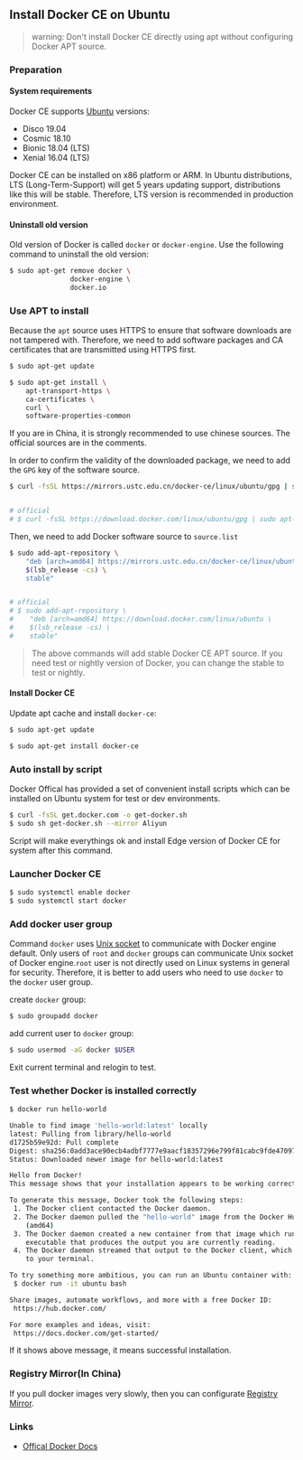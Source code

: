 ## Install Docker CE on Ubuntu

>warning: Don't install Docker CE directly using apt without configuring Docker APT source.

### Preparation

#### System requirements

Docker CE supports [Ubuntu](https://www.ubuntu.com/server) versions:

* Disco 19.04
* Cosmic 18.10
* Bionic 18.04 (LTS)
* Xenial 16.04 (LTS)

Docker CE can be installed on x86 platform or ARM. In Ubuntu distributions, LTS (Long-Term-Support) will get 5 years updating support, distributions like this will be stable. Therefore, LTS version is recommended in production environment.

#### Uninstall old version

Old version of Docker is called `docker` or `docker-engine`. Use the following command to uninstall the old version:

```bash
$ sudo apt-get remove docker \
               docker-engine \
               docker.io
```

### Use APT to install

Because the `apt` source uses HTTPS to ensure that software downloads are not tampered with. Therefore, we need to add software packages and CA certificates that are transmitted using HTTPS first.

```bash
$ sudo apt-get update

$ sudo apt-get install \
    apt-transport-https \
    ca-certificates \
    curl \
    software-properties-common
```

If you are in China, it is strongly recommended to use chinese sources. The official sources are in the comments.

In order to confirm the validity of the downloaded package, we need to add the `GPG` key of the software source.

```bash
$ curl -fsSL https://mirrors.ustc.edu.cn/docker-ce/linux/ubuntu/gpg | sudo apt-key add -


# official
# $ curl -fsSL https://download.docker.com/linux/ubuntu/gpg | sudo apt-key add -
```

Then, we need to add Docker software source to `source.list`

```bash
$ sudo add-apt-repository \
    "deb [arch=amd64] https://mirrors.ustc.edu.cn/docker-ce/linux/ubuntu \
    $(lsb_release -cs) \
    stable"


# official
# $ sudo add-apt-repository \
#    "deb [arch=amd64] https://download.docker.com/linux/ubuntu \
#    $(lsb_release -cs) \
#    stable"
```

>The above commands will add stable Docker CE APT source. If you need test or nightly version of Docker, you can change the stable to test or nightly.

#### Install Docker CE

Update apt cache and install `docker-ce`:

```bash
$ sudo apt-get update

$ sudo apt-get install docker-ce
```

### Auto install by script

Docker Offical has provided a set of convenient install scripts which can be installed on Ubuntu system for test or dev environments.

```bash
$ curl -fsSL get.docker.com -o get-docker.sh
$ sudo sh get-docker.sh --mirror Aliyun
```

Script will make everythings ok and install Edge version of Docker CE for system after this command.

### Launcher Docker CE

```bash
$ sudo systemctl enable docker
$ sudo systemctl start docker
```

### Add docker user group

Command `docker` uses [Unix socket](https://en.wikipedia.org/wiki/Unix_domain_socket) to communicate with Docker engine default. Only users of `root` and `docker` groups can communicate Unix socket of Docker engine.`root` user is not directly used on Linux systems in general for security. Therefore, it is better to add users who need to use `docker` to the `docker` user group.

create `docker` group:

```bash
$ sudo groupadd docker
```

add current user to `docker` group:

```bash
$ sudo usermod -aG docker $USER
```

Exit current terminal and relogin to test.

### Test whether Docker is installed correctly

```bash
$ docker run hello-world

Unable to find image 'hello-world:latest' locally
latest: Pulling from library/hello-world
d1725b59e92d: Pull complete
Digest: sha256:0add3ace90ecb4adbf7777e9aacf18357296e799f81cabc9fde470971e499788
Status: Downloaded newer image for hello-world:latest

Hello from Docker!
This message shows that your installation appears to be working correctly.

To generate this message, Docker took the following steps:
 1. The Docker client contacted the Docker daemon.
 2. The Docker daemon pulled the "hello-world" image from the Docker Hub.
    (amd64)
 3. The Docker daemon created a new container from that image which runs the
    executable that produces the output you are currently reading.
 4. The Docker daemon streamed that output to the Docker client, which sent it
    to your terminal.

To try something more ambitious, you can run an Ubuntu container with:
 $ docker run -it ubuntu bash

Share images, automate workflows, and more with a free Docker ID:
 https://hub.docker.com/

For more examples and ideas, visit:
 https://docs.docker.com/get-started/
```

If it shows above message, it means successful installation.

### Registry Mirror(In China)

If you pull docker images very slowly, then you can configurate [Registry Mirror](mirror.md).

### Links

* [Offical Docker Docs](https://docs.docker.com/install/linux/docker-ce/ubuntu/)
